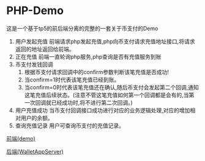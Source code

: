 # PHP-Demo
这是一个基于tp5的前后端分离的完整的一套关于币支付的Demo
1. 用户发起充值
	前端请求php发起充值,php向币支付请求充值地址接口,将请求返回的地址返回给前端。
2. 正在充值
	前端一直轮询php服务,php查询是否有充值服务到账
3. 币支付发钱回调
	1. 根据币支付请求回调中的confirm参数判断该笔充值是否成功!
	2. 当confirm=1时代表该笔充值已经到账。
	3. 当confirm=0时代表该笔充值还在确认,随后币支付会发起第二个回调,通知这笔充值后续状态。(注意不管这笔充值如何第一个回调都是会有的,当第一次回调就已经成功时,将不进行第二次回调。)
4. 用户充值成功
	当币支付回调接口成功进行对应的业务逻辑处理,对应的增加相对用户的余额。
5. 查询充值记录
	用户可查询币支付的充值记录。
	
[前端(demo)](https://github.com/coinWinApi/Api-PHP-Demo/tree/master/demo "前档")

[后端(WalletAppServer)](https://github.com/coinWinApi/Api-PHP-Demo/tree/master/WalletAppServer "后端")
